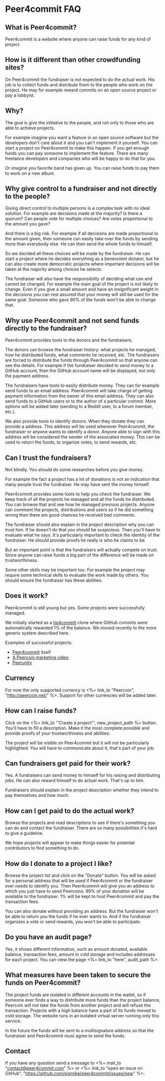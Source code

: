Peer4commit FAQ
===============

What is Peer4commit?
--------------------
Peer4commit is a website where anyone can raise funds for any kind of project.

How is it different than other crowdfunding sites?
--------------------------------------------------
On Peer4commit the fundraiser is not expected to do the actual work. His job is to collect funds and distribute them to the people who work on the project. He may for example reward commits on an open source project or pay a lobbyist.

Why?
----
The goal is give the initiative to the people, and not only to those who are able to achieve projects.

For example imagine you want a feature in an open source software but the developers don't care about it and you can't implement it yourself. You can start a project on Peer4commit to make this happen. If you get enough funds you can pay someone to implement the feature. There are many freelance developers and companies who will be happy to do that for you.

Or imagine you favorite band has given up. You can raise funds to pay them to work on a new album.


Why give control to a fundraiser and not directly to the people?
----------------------------------------------------------------
Giving direct control to multiple persons is a complex task with no ideal solution. For example are decisions made at the majority? Is there a quorum? Can people vote for multiple choices? Are votes proportional to the amount you gave?

And there is a big risk. For example if all decisions are made proportional to the amount given, then someone can easily take over the funds by sending more than everybody else. He can then send the whole funds to himself.

So we decided all these choices will be made by the fundraiser. He can start a project where he decides everything as a benevolent dictator, but he can also create more democratic projects where important decisions will be taken at the majority among choices he selects.

The fundraiser will also have the responsibility of deciding what can and cannot be changed. For example the main goal of the project is not likely to change. Even if you give a small amount and have an insignificant weight in the decisions you can rest assured that your money will still be used for the same goal. Someone who gave 90% of the funds won't be able to change that.


Why use Peer4commit and not send funds directly to the fundraiser?
------------------------------------------------------------------

Peer4commit provides tools to the donors and the fundraisers.

The donors can browse the fundraiser history: what projects he managed, how he distributed funds, what comments he received, etc. The fundraisers are forced to distribute the funds through Peer4commit so that anyone can see the details. For example if the fundraiser decided to send money to a GitHub account, then the GitHub account name will be displayed, not only the payment address.

The fundraisers have tools to easily distribute money. They can for example send funds to an email address. Peer4commit will take charge of getting payment information from the owner of this email address. They can also send funds to a GitHub users or to the author of a particular commit. More options will be added later (sending to a Reddit user, to a forum member, etc.).

We also provide tools to identify donors. When they donate they can provide a address. This address will be used whenever Peer4commit, the fundraiser or anyone wants to identify a donor. Anyone able to sign with this address will be considered the sender of the associated money. This can be used to return the funds, to organize votes, to send rewards, etc.


Can I trust the fundraisers?
----------------------------

Not blindly. You should do some researches before you give money.

For example the fact a project has a lot of donations is not an indication that many people trust the fundraiser. He may have sent the money himself.

Peer4commit provides some tools to help you check the fundraiser. We keep track of all the projects he managed and all the funds he distributed. You can browse that and see how he managed previous projects. Anyone can comment the projects, distributions and users so if he did something wrong then there are good chances he received bad comments.

The fundraiser should also explain in the project description why you can trust him. If he doesn't do that you should be suspicious. Then you'll have to evaluate what he says. It's particularly important to check the identity of the fundraiser. He should provide proofs he really is who he claims to be.

But an important point is that the fundraisers will actually compete on trust. Since anyone can raise funds a big part of the difference will be made on trustworthiness.

Some other skills may be important too. For example the project may require some technical skills to evaluate the work made by others. You should ensure the fundraiser has these abilities.


Does it work?
-------------
Peer4commit is still young but yes. Some projects were successfully managed.

We initially started as a [tip4commit](http://tip4commit.com/) clone where GitHub commits were automatically rewarded 1% of the balance. We moved recently to the more generic system described here.

Examples of successful projects:
* [Peer4commit](http://peer4commit.com/projects/1) itself
* [A Peercoin marketing video](http://peer4commit.com/projects/68)
* [Peerunity](http://peer4commit.com/projects/74)

Currency
--------
For now the only supported currency is <%= link_to "Peercoin", "http://peercoin.net/" %>. Support for other currencies will be added later.


How can I raise funds?
----------------------
Click on the <%= link_to '"Create a project"', new_project_path %> button. You'll have to fill a description. Make it the most complete possible and provide proofs of your trustworthiness and abilities.

The project will be visible on Peer4commit but it will not be particularly highlighted. You will have to communicate about it, that's part of your job.


Can fundraisers get paid for their work?
----------------------------------------
Yes. A fundraisers can send money to himself for his raising and distributing jobs. He can also reward himself to do actual work. That's up to him.

Fundraisers should explain in the project description whether they intend to pay themselves and how much.


How can I get paid to do the actual work?
-----------------------------------------
Browse the projects and read descriptions to see if there's something you can do and contact the fundraiser. There are so many possibilities it's hard to give a guideline.

We hope projects will appear to make things easier for potential contributors to find something to do.


How do I donate to a project I like?
------------------------------------
Browse the project list and click on the "Donate" button. You will be asked for a personal address that will be used if Peer4commit or the fundraiser ever needs to identify you. Then Peer4commit will give you an address to which you just have to send Peercoins. 99% of your donation will be available to the fundraiser. 1% will be kept to host Peer4commit and pay the transaction fees.

You can also donate without providing an address. But the fundraiser won't be able to return you the funds if he ever wants to. And if the fundraiser organizes a vote or send rewards, you won't be able to participate.


Do you have an audit page?
--------------------------
Yes, it shows different information, such as amount donated, available balance, transaction fees, amount in cold storage and includes addresses for each project. You can view the page <%= link_to "here", audit_path %>.

What measures have been taken to secure the funds on Peer4commit?
-----------------------------------------------------------------
The project funds are isolated in different accounts in the wallet, so if someone ever finds a way to distribute more funds than the project balance, Peercoin will not take the funds from another project and will refuse the transaction. Projects with a high balance have a part of its funds moved to cold storage. The website runs in an isolated virtual server running only this service.

In the future the funds will be sent to a multisignature address so that the fundraiser and Peer4commit must agree to send the funds.

Contact
-------
If you have any question send a message to <%= mail_to "contact@peer4commit.com" %> or <%= link_to "open an issue on GitHub", "https://github.com/sigmike/peer4commit/issues/new" %>.

